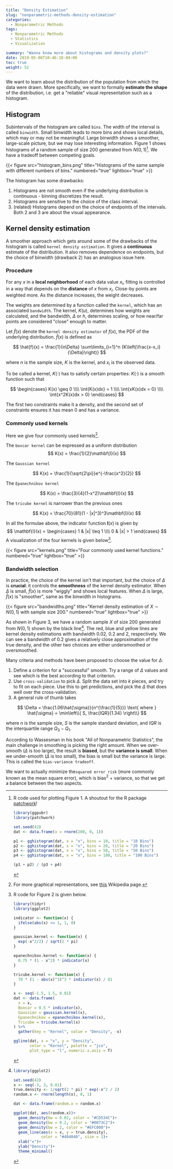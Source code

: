 ```yaml
---
title: "Density Estimation"
slug: "nonparametric-methods-density-estimation"
categories:
  - Nonparametric Methods
tags:
  - Nonparametric Methods
  - Statistics
  - Visualization

summary: "Wanna know more about histograms and density plots?"
date: 2019-05-06T10:46:18-04:00
toc: true
weight: 52
---
```


We want to learn about the distribution of the population from which the data were drawn. More specifically, we want to formally **estimate the shape** of the distribution, i.e. get a "reliable" visual representation such as a histogram.

## Histogram
Subintervals of the histogram are called `bins`. The width of the interval is called `binwidth`. Small binwidth leads to more bins and shows local details, which may or may not be meaningful. Large binwidth shows a smoother, large-scale picture, but we may lose interesting information. Figure 1 shows histograms of a random sample of size 200 generated from $N(0, 1)$[^hist]. We have a tradeoff between competing goals.

{{< figure src="histogram_bins.png" title="Histograms of the same sample with different numbers of bins." numbered="true" lightbox="true" >}}

The histogram has some drawbacks:

1. Histograms are not smooth even if the underlying distribution is continuous - binning discretizes the result.
2. Histograms are sensitive to the choice of the class interval. 
3. (related) Histograms depend on the choice of endpoints of the intervals. Both 2 and 3 are about the visual appearance. 

## Kernel density estimation
A smoother approach which gets around some of the drawbacks of the histogram is called `kernel density estimation`. It gives a **continuous** estimate of the distribution. It also removes dependence on endpoints, but the choice of binwidth (drawback 2) has an analogous issue here.

### Procedure
For any $x$ in a **local neighborhood** of each data value $x_i$, fitting is controlled in a way that depends on the **distance** of $x$ from $x_i$. Close-by points are weighted more. As the distance increases, the weight decreases.

The weights are determined by a function called the `kernel`, which has an associated `bandwidth`. The kernel, $K(u)$, determines how weights are calculated, and the bandwidth, $\Delta$ or $h$, determines scaling, or how near/far points are considered "close" enough to matter.

Let $\hat{f}(x)$ denote the `kernel density estimator` of $f(x)$, the PDF of the underlying distribution. $\hat{f}(x)$ is defined as

$$
\hat{f}(x) = \frac{1}{n\Delta} \sum\limits_{i=1}^n {K\left(\frac{x-x_i}{\Delta}\right)}
$$


where $n$ is the sample size, $K$ is the kernel, and $x_i$ is the observed data.

To be called a kernel, $K(\cdot)$ has to satisfy certain properties: $K(\cdot)$ is a smooth function such that

$$
\begin{cases}
  K(x) \geq 0 \\\\
  \int{K(x)dx} = 1 \\\\
  \int{xK(x)dx = 0} \\\\
  \int{x^2K(x)dx > 0}
\end{cases}
$$


The first two constraints make it a density, and the second set of constraints ensures it has mean $0$ and has a variance.

### Commonly used kernels
Here we give four commonly used kernels[^1].

The `boxcar kernel` can be expressed as a uniform distribution
$$
K(x) = \frac{1}{2}\mathbf{I}(x)
$$


The `Gaussian kernel`

$$
K(x) = \frac{1}{\sqrt{2\pi}}e^{-\frac{x^2}{2}}
$$


The `Epanechnikov kernel`

$$
K(x) = \frac{3}{4}(1-x^2)\mathbf{I}(x)
$$


The `tricube kernel` is narrower than the previous ones

$$
K(x) = \frac{70}{81}(1 - |x|^3)^3\mathbf{I}(x)
$$


In all the formulae above, the indicator function $\mathbf{I}(x)$ is given by
$$
\mathbf{I}(x) = \begin{cases}  1 & |x| \leq 1 \\\\  0 & |x| > 1 \end{cases}
$$
A visualization of the four kernels is given below[^kernel-code].

{{< figure src="kernels.png" title="Four commonly used kernel functions." numbered="true" lightbox="true" >}}

### Bandwidth selection
In practice, the choice of the kernel isn't that important, but the choice of $\Delta$ is **crucial**: it controls the **smoothness** of the kernel density estimator. When $\Delta$ is small, $\hat{f}(x)$ is more "wiggly" and shows local features. When $\Delta$ is large, $\hat{f}(x)$ is "smoother", same as the binwidth in histograms.

{{< figure src="bandwidths.png" title="Kernel density estimation of $X \sim N(0, 1)$ with sample size 200." numbered="true" lightbox="true" >}}

As shown in Figure 3, we have a random sample $X$ of size 200 generated from $N(0, 1)$ shown by the black line[^kernel-bw]. The red, blue and yellow lines are kernel density estimations with bandwidth 0.02, 0.2 and 2, respectively. We can see a bandwidth of 0.2 gives a relatively close approximation of the true density, and the other two choices are either undersmoothed or oversmoothed.

Many criteria and methods have been proposed to choose the value for $\Delta$:

1. Define a criterion for a "successful" smooth. Try a range of $\Delta$ values and see which is the best according to that criterion.
2. Use `cross-validation` to pick $\Delta$. Split the data set into $k$ pieces, and try to fit on each piece. Use this to get predictions, and pick the $\Delta$ that does well over the cross-validation.
3. A general rule of thumb takes

$$
\Delta = \frac{1.06\hat{\sigma}}{n^{\frac{1}{5}}} \text{ where } \hat{\sigma} = \min\left\\{ S, \frac{IQR}{1.34} \right\\}
$$



where $n$ is the sample size, $S$ is the sample standard deviation, and $IQR$ is the interquartile range $Q_3 - Q_1$.

According to Wassesman in his book "All of Nonparametric Statistics", the main challenge in smoothing is picking the right amount. When we over-smooth ($\Delta$ is too large), the result is **biased**, but the **variance is small**. When we under-smooth ($\Delta$ is too small), the bias is small but the variance is large. This is called the `bias-variance tradeoff`.

We want to actually minimize the`squared error risk` (more commonly known as the mean square error), which is bias$^2$ + variance, so that we get a balance between the two aspects.

[^hist]: 
    R code used for plotting Figure 1. A shoutout for the R package [patchwork](https://github.com/thomasp85/patchwork)!
    ```r
    library(ggpubr)
    library(patchwork)
    
    set.seed(42)
    dat <- data.frame(x = rnorm(200, 0, 1))
    
    p1 <- gghistogram(dat, x = "x", bins = 10, title = "10 Bins")
    p2 <- gghistogram(dat, x = "x", bins = 20, title = "20 Bins")
    p3 <- gghistogram(dat, x = "x", bins = 50, title = "50 Bins")
    p4 <- gghistogram(dat, x = "x", bins = 100, title = "100 Bins")
    
    (p1 + p2) / (p3 + p4)
    ```

[^1]: For more graphical representations, see [this](https://en.wikipedia.org/wiki/Kernel_(statistics)) Wikipedia page.

[^kernel-code]:
    R code for Figure 2 is given below.
    ```r
    library(tidyr)
    library(ggplot2)
    
    indicator <- function(x) {
      ifelse(abs(x) <= 1, 1, 0)
    }
    
    gaussian.kernel <- function(x) {
      exp(-x^2/2) / sqrt(2 * pi)
    }
    
    epanechnikov.kernel <- function(x) {
      0.75 * (1 - x^2) * indicator(x)
    }
    
    tricube.kernel <- function(x) {
      70 * (1 - abs(x)^3)^3 * indicator(x) / 81
    }
    
    x <- seq(-1.5, 1.5, 0.01)
    dat <- data.frame(
      x = x,
      Boxcar = 0.5 * indicator(x),
      Gaussian = gaussian.kernel(x),
      Epanechnikov = epanechnikov.kernel(x),
      Tricube = tricube.kernel(x)
    ) %>%
      gather(key = "Kernel", value = "Density", -x)
    
    ggline(dat, x = "x", y = "Density",
           color = "Kernel", palette = "jco",
           plot_type = "l", numeric.x.axis = T)
    ```
[^kernel-bw]:
    ```r
    library(ggplot2)
    
    set.seed(42)
    x <- seq(-3, 3, 0.01)
    true.density <- 1/sqrt(2 * pi) * exp(-x^2 / 2)
    random.x <- rnorm(length(x), 0, 1)
    
    dat <- data.frame(random.x = random.x)
    
    ggplot(dat, aes(random.x))+
      geom_density(bw = 0.02, color = "#CD534C")+
      geom_density(bw = 0.2, color = "#0073C2")+
      geom_density(bw = 2, color = "#EFC000")+
      geom_line(aes(x = x, y = true.density),
                color = "#404040", size = 1)+
      xlab("x")+
      ylab("Density")+
      theme_minimal()
    ```
